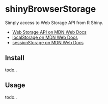 # shinyBrowserStorage

Simply access to Web Storage API from R Shiny.

- [Web Storage API on MDN Web Docs](https://developer.mozilla.org/en-US/docs/Web/API/Web_Storage_API)
- [localStorage on MDN Web Docs](https://developer.mozilla.org/en-US/docs/Web/API/Window/localStorage)
- [sessionStorage on MDN Web Docs](https://developer.mozilla.org/en-US/docs/Web/API/Window/sessionStorage)


## Install

todo..

## Usage

todo..

